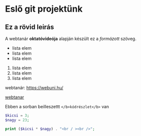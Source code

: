 # Eslő git projektünk
## Ez a rövid leirás

A webtanár **oktatóvideója** alapján készült ez a *formázott* szöveg.

- lista elem
- lista elem
- lista elem

1. lista elem
2. lista elem
3. lista elem

webtanár: https://webuni.hu/

[webtanar](https://webuni.hu)

Ebben a sorban beilleszettt `</b>kódrészlet</b>` van 

```php
$kicsi = 3;
$nagy = 23;

print ($kicsi * $nagy) . "<br / ><br />";

```

